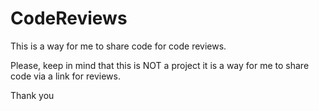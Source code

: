 # CodeReviews
This is a way for me to share code for code reviews.

Please, keep in mind that this is NOT a project it is a way for me to share code via a link for reviews. 

Thank you
